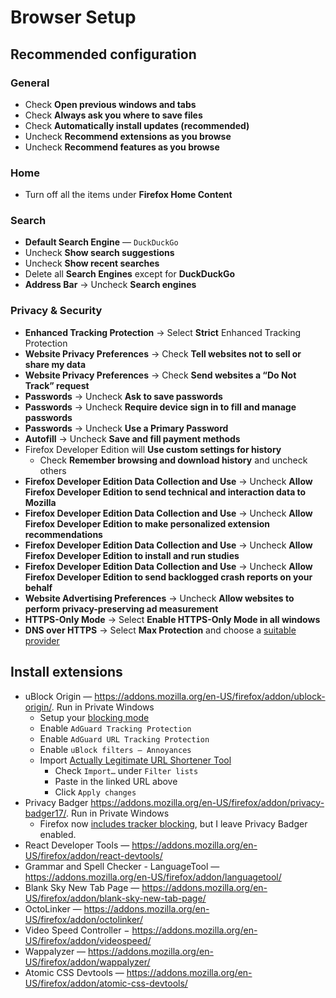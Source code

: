 # Browser Setup

## Recommended configuration

### General

- Check **Open previous windows and tabs**
- Check **Always ask you where to save files**
- Check **Automatically install updates (recommended)**
- Uncheck **Recommend extensions as you browse**
- Uncheck **Recommend features as you browse**

### Home

- Turn off all the items under **Firefox Home Content**

### Search

- **Default Search Engine** — `DuckDuckGo`
- Uncheck **Show search suggestions**
- Uncheck **Show recent searches**
- Delete all **Search Engines** except for **DuckDuckGo**
- **Address Bar** → Uncheck **Search engines**

### Privacy & Security

- **Enhanced Tracking Protection** → Select **Strict** Enhanced Tracking Protection
- **Website Privacy Preferences** → Check **Tell websites not to sell or share my data**
- **Website Privacy Preferences** → Check **Send websites a “Do Not Track” request**
- **Passwords** → Uncheck **Ask to save passwords**
- **Passwords** → Uncheck **Require device sign in to fill and manage passwords**
- **Passwords** → Uncheck **Use a Primary Password**
- **Autofill** → Uncheck **Save and fill payment methods**
- Firefox Developer Edition will **Use custom settings for history**
  - Check **Remember browsing and download history** and uncheck others
- **Firefox Developer Edition Data Collection and Use** → Uncheck **Allow Firefox Developer Edition to send technical and interaction data to Mozilla**
- **Firefox Developer Edition Data Collection and Use** → Uncheck **Allow Firefox Developer Edition to make personalized extension recommendations**
- **Firefox Developer Edition Data Collection and Use** → Uncheck **Allow Firefox Developer Edition to install and run studies**
- **Firefox Developer Edition Data Collection and Use** → Uncheck **Allow Firefox Developer Edition to send backlogged crash reports on your behalf**
- **Website Advertising Preferences** → Uncheck **Allow websites to perform privacy-preserving ad measurement**
- **HTTPS-Only Mode** → Select **Enable HTTPS-Only Mode in all windows**
- **DNS over HTTPS** → Select **Max Protection** and choose a [suitable provider](https://www.privacyguides.org/en/dns/#recommended-providers)

## Install extensions

- uBlock Origin — <https://addons.mozilla.org/en-US/firefox/addon/ublock-origin/>. Run in Private Windows
  - Setup your [blocking mode](https://github.com/gorhill/uBlock/wiki/Blocking-mode)
  - Enable `AdGuard Tracking Protection`
  - Enable `AdGuard URL Tracking Protection`
  - Enable `uBlock filters – Annoyances`
  - Import [Actually Legitimate URL Shortener Tool](https://raw.githubusercontent.com/DandelionSprout/adfilt/master/LegitimateURLShortener.txt)
    - Check `Import…` under `Filter lists`
    - Paste in the linked URL above
    - Click `Apply changes`
- Privacy Badger <https://addons.mozilla.org/en-US/firefox/addon/privacy-badger17/>. Run in Private Windows
  - Firefox now [includes tracker blocking](https://blog.mozilla.org/security/2021/02/23/total-cookie-protection/), but I leave Privacy Badger enabled.
- React Developer Tools — <https://addons.mozilla.org/en-US/firefox/addon/react-devtools/>
- Grammar and Spell Checker - LanguageTool — <https://addons.mozilla.org/en-US/firefox/addon/languagetool/>
- Blank Sky New Tab Page — <https://addons.mozilla.org/en-US/firefox/addon/blank-sky-new-tab-page/>
- OctoLinker — <https://addons.mozilla.org/en-US/firefox/addon/octolinker/>
- Video Speed Controller − <https://addons.mozilla.org/en-US/firefox/addon/videospeed/>
- Wappalyzer — <https://addons.mozilla.org/en-US/firefox/addon/wappalyzer/>
- Atomic CSS Devtools — <https://addons.mozilla.org/en-US/firefox/addon/atomic-css-devtools/>
